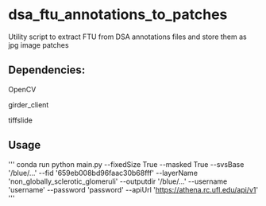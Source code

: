 # dsa_ftu_annotations_to_patches

Utility script to extract FTU from DSA annotations files and store them as jpg image patches


## Dependencies:

OpenCV

girder_client

tiffslide

## Usage

'''
conda run python main.py --fixedSize True 
	--masked True 
	--svsBase '/blue/...' 
	--fid '659eb008bd96faac30b68fff' 
	--layerName 'non_globally_sclerotic_glomeruli' 
	--outputdir '/blue/...' 
	--username 'username' 
	--password 'password' 
	--apiUrl 'https://athena.rc.ufl.edu/api/v1'
'''
